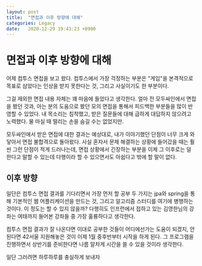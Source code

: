 ```yaml
---
layout: post
title:  "면접과 이후 방향에 대해"
categories: Legacy
date:   2020-12-29 19:43:23 +0900
---
```


# 면접과 이후 방향에 대해

어제 컴투스 면접을 보고 왔다. 컴투스에서 가장 걱정하는 부분은 "게임"을 본격적으로 목표로 삼았다는 인상을 받지 못한다는 것, 그리고 사실이기도 한 부분이다.

그걸 제외한 면접 내용 자체는 꽤 마음에 들었다고 생각한다. 얼마 전 모두싸인에서 면접을 봤던 것과, 아는 분의 도움으로 봤던 모의 면접을 통해서 피드백한 부분들을 많이 반영할 수 있었다. 내 목소리는 침착했고, 받은 질문들에 대해 급하게 대답하지 않으려고 노력했다. 물 마실 때 떨리는 손을 숨길 수는 없었지만.

모두싸인에서 받은 면접에 대한 결과는 예상대로, 내가 이야기했던 단점이 너무 크게 와닿아서 면접 불합격으로 돌아왔다. 사실 혼자서 문제 해결하는 상황에 들어갔을 때는 훨씬 그런 단점이 적게 드러나는데, 면접 상황에서 긴장하는 부분을 이제 그 이후로는 덜 한다고 말할 수 있는데 다행이라 할 수 있으면서도 아쉽다고 밖에 할 말이 없다.

## 이후 방향

일단은 컴투스 면접 결과를 기다리면서 가장 먼저 할 공부 두 가지는 jpa와 spring을 통해 기본적인 웹 어플리케이션을 만드는 것, 그리고 알고리즘 스터디를 여기에 병행하는 것이다. 이 정도는 할 수 있지 않을까? 다행히도 인프런에서 접하고 있는 김영한님의 강좌는 여태까지 들어본 강좌들 중 가장 훌륭하다고 생각한다.

컴투스 면접 결과가 잘 나온다면 이대로 공부한 것들이 어디에선가는 도움이 되겠지, 안된다면 42서울 지원해놓은 것이 이제 1월 중후반부터 시작을 하게 된다. 그 프로그램을 진행하면서 상반기를 준비한다면 나름 알차게 시간을 쓸 수 있을 것이라 생각한다.

일단 그러려면 하루하루를 충실하게 보내자